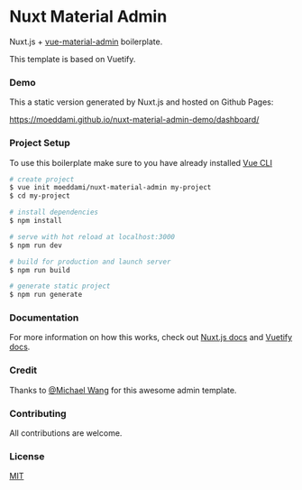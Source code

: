 # Nuxt Material Admin

Nuxt.js + [vue-material-admin](https://github.com/tookit/vue-material-admin) boilerplate.

This template is based on Vuetify.

### Demo

This a static version generated by Nuxt.js and hosted on Github Pages:

https://moeddami.github.io/nuxt-material-admin-demo/dashboard/

### Project Setup

To use this boilerplate make sure to you have already installed [Vue CLI](https://www.npmjs.com/package/vue-cli)

``` bash
# create project
$ vue init moeddami/nuxt-material-admin my-project  
$ cd my-project

# install dependencies
$ npm install

# serve with hot reload at localhost:3000
$ npm run dev

# build for production and launch server
$ npm run build

# generate static project
$ npm run generate
```

### Documentation

For more information on how this works, check out [Nuxt.js docs](https://nuxtjs.org) and [Vuetify docs](https://vuetifyjs.com/en/getting-started/quick-start).

### Credit

Thanks to [@Michael Wang](https://github.com/tookit) for this awesome admin template.

### Contributing

All contributions are welcome.


### License

[MIT](https://github.com/moeddami/nuxt-material-admin/blob/master/LICENSE)